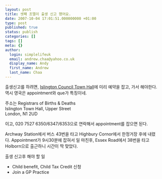 ```yaml
---
layout: post
title: 셋째 조엘이 출생 신고 했어요.
date: 2007-10-04 17:01:51.000000000 +01:00
type: post
published: true
status: publish
categories: []
tags: []
meta: {}
author:
  login: simplelifeuk
  email: andrew.chaa@yahoo.co.uk
  display_name: Andy
  first_name: Andrew
  last_name: Chaa
---
```

<p>출생신고를 하려면, <a href="http://www.islington.gov.uk/contact/visitingoffices/townhall.asp">Islington Council Town Hall</a>에 미리 예약을 잡고, 가서 해야한다. 역시 영국은 appointment와 que가 특징이네.</p>
<p>주소는 Registrars of Births &amp; Deaths<br />
Islington Town Hall, Upper Street<br />
London, N1 2UD</p>
<p>이고, 020 7527 6350/6347/6353으로 연락해서 appointment를 잡으면 된다.</p>
<p>Archway Station에서 버스 43번을 타고 Highbury Cornor에서 한정거장 후에 내렸다. Appointment가 9시30분에 잡혀서 일 마친후, Essex Road에서 38번을 타고 Holborn으로 출근하니 시간이 딱 맞았다.</p>
<p>출생 신고후 해야 할 일</p>
<ul>
<li>Child benefit, Child Tax Credit 신청</li>
<li>Join a GP Practice</li>
</ul>
